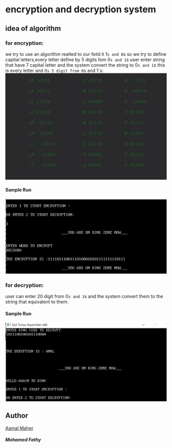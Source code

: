 # encryption and decryption system


## idea of algorithm
### for encryption:
we try to use an algorithm realted to  our feild it 1`s and 0`s so we try to define capital letters,every letter define by 5 digits fom 0`s and 1`s
user enter string that have 7 capital letter and the system convert the string to  0`s and 1`s
this is every letter and it`s 5 digit from 0`s and 1`s:
![image](https://github.com/AamalMaher/ASSEMBLY/blob/main/table.jpg)

#### Sample Run
![image](https://github.com/AamalMaher/ASSEMBLY/blob/main/enc.png)

### for decryption:
user can enter 20 digit from 0`s and 1`s and the system convert them to the string that equivalent to them.
#### Sample Run
![image](https://github.com/AamalMaher/ASSEMBLY/blob/main/decryption.png
)

## Author
[Aamal Maher](https://github.com/AamalMaher)
##### Mohamed Fathy
